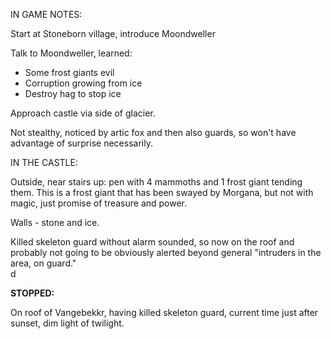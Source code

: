 IN GAME NOTES:
 
Start at Stoneborn village, introduce Moondweller
 
Talk to Moondweller, learned:

- Some frost giants evil
- Corruption growing from ice
- Destroy hag to stop ice
 
Approach castle via side of glacier.
 
Not stealthy, noticed by artic fox and then also guards, so won't have advantage of surprise necessarily.
   

IN THE CASTLE:
 
Outside, near stairs up: pen with 4 mammoths and 1 frost giant tending them. This is a frost giant that has been swayed by Morgana, but not with magic, just promise of treasure and power.
 
Walls - stone and ice.
 
Killed skeleton guard without alarm sounded, so now on the roof and probably not going to be obviously alerted beyond general "intruders in the area, on guard."  
d
 
**STOPPED:**
 
On roof of Vangebekkr, having killed skeleton guard, current time just after sunset, dim light of twilight.